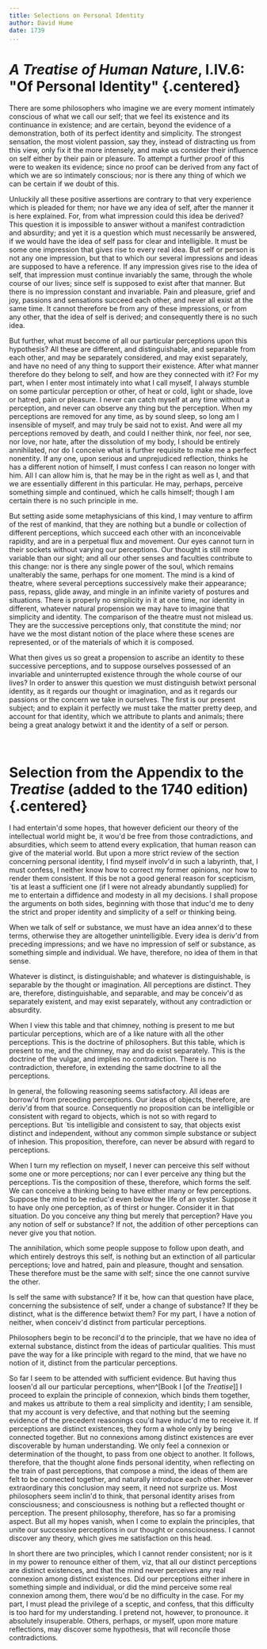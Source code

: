 ```yaml
---
title: Selections on Personal Identity
author: David Hume
date: 1739
...
```


*A Treatise of Human Nature*, I.IV.6: "Of Personal Identity" {.centered}
===========================

There are some philosophers who imagine we are every moment intimately
conscious of what we call our self; that we feel its existence and its
continuance in existence; and are certain, beyond the evidence of a
demonstration, both of its perfect identity and simplicity. The
strongest sensation, the most violent passion, say they, instead of
distracting us from this view, only fix it the more intensely, and make
us consider their influence on self either by their pain or pleasure. To
attempt a further proof of this were to weaken its evidence; since no
proof can be derived from any fact of which we are so intimately
conscious; nor is there any thing of which we can be certain if we doubt
of this.

Unluckily all these positive assertions are contrary to that very
experience which is pleaded for them; nor have we any idea of self,
after the manner it is here explained. For, from what impression could
this idea be derived? This question it is impossible to answer without a
manifest contradiction and absurdity; and yet it is a question which
must necessarily be answered, if we would have the idea of self pass for
clear and intelligible. It must be some one impression that gives rise
to every real idea. But self or person is not any one impression, but
that to which our several impressions and ideas are supposed to have a
reference. If any impression gives rise to the idea of self, that
impression must continue invariably the same, through the whole course
of our lives; since self is supposed to exist after that manner. But
there is no impression constant and invariable. Pain and pleasure, grief
and joy, passions and sensations succeed each other, and never all exist
at the same time. It cannot therefore be from any of these impressions,
or from any other, that the idea of self is derived; and consequently
there is no such idea.

But further, what must become of all our particular perceptions upon
this hypothesis? All these are different, and distinguishable, and
separable from each other, and may be separately considered, and may
exist separately, and have no need of any thing to support their
existence. After what manner therefore do they belong to self, and how
are they connected with it? For my part, when I enter most intimately
into what I call myself, I always stumble on some particular perception
or other, of heat or cold, light or shade, love or hatred, pain or
pleasure. I never can catch myself at any time without a perception, and
never can observe any thing but the perception. When my perceptions are
removed for any time, as by sound sleep, so long am I insensible of
myself, and may truly be said not to exist. And were all my perceptions
removed by death, and could I neither think, nor feel, nor see, nor
love, nor hate, after the dissolution of my body, I should be entirely
annihilated, nor do I conceive what is further requisite to make me a
perfect nonentity. If any one, upon serious and unprejudiced reflection,
thinks he has a different notion of himself, I must confess I can reason
no longer with him. All I can allow him is, that he may be in the right
as well as I, and that we are essentially different in this particular.
He may, perhaps, perceive something simple and continued, which he calls
himself; though I am certain there is no such principle in me.

But setting aside some metaphysicians of this kind, I may venture to
affirm of the rest of mankind, that they are nothing but a bundle or
collection of different perceptions, which succeed each other with an
inconceivable rapidity, and are in a perpetual flux and movement. Our
eyes cannot turn in their sockets without varying our perceptions. Our
thought is still more variable than our sight; and all our other senses
and faculties contribute to this change: nor is there any single power
of the soul, which remains unalterably the same, perhaps for one moment.
The mind is a kind of theatre, where several perceptions successively
make their appearance; pass, repass, glide away, and mingle in an
infinite variety of postures and situations. There is properly no
simplicity in it at one time, nor identity in different, whatever
natural propension we may have to imagine that simplicity and identity.
The comparison of the theatre must not mislead us. They are the
successive perceptions only, that constitute the mind; nor have we the
most distant notion of the place where these scenes are represented, or
of the materials of which it is composed.

What then gives us so great a propension to ascribe an identity to these
successive perceptions, and to suppose ourselves possessed of an
invariable and uninterrupted existence through the whole course of our
lives? In order to answer this question we must distinguish betwixt
personal identity, as it regards our thought or imagination, and as it
regards our passions or the concern we take in ourselves. The first is
our present subject; and to explain it perfectly we must take the matter
pretty deep, and account for that identity, which we attribute to plants
and animals; there being a great analogy betwixt it and the identity of
a self or person.

 

Selection from the Appendix to the *Treatise* (added to the 1740 edition) {.centered}
====================================================


I had entertain'd some hopes, that however deficient our theory of the
intellectual world might be, it wou'd be free from those contradictions,
and absurdities, which seem to attend every explication, that human
reason can give of the material world. But upon a more strict review of
the section concerning personal identity, I find myself involv'd in such
a labyrinth, that, I must confess, I neither know how to correct my
former opinions, nor how to render them consistent. If this be not a
good general reason for scepticism, \`tis at least a sufficient one (if
I were not already abundantly supplied) for me to entertain a diffidence
and modesty in all my decisions. I shall propose the arguments on both
sides, beginning with those that induc'd me to deny the strict and
proper identity and simplicity of a self or thinking being.

When we talk of self or substance, we must have an idea annex'd to these
terms, otherwise they are altogether unintelligible. Every idea is
deriv'd from preceding impressions; and we have no impression of self or
substance, as something simple and individual. We have, therefore, no
idea of them in that sense.

Whatever is distinct, is distinguishable; and whatever is
distinguishable, is separable by the thought or imagination. All
perceptions are distinct. They are, therefore, distinguishable, and
separable, and may be conceiv'd as separately existent, and may exist
separately, without any contradiction or absurdity.

When I view this table and that chimney, nothing is present to me but
particular perceptions, which are of a like nature with all the other
perceptions. This is the doctrine of philosophers. But this table, which
is present to me, and the chimney, may and do exist separately. This is
the doctrine of the vulgar, and implies no contradiction. There is no
contradiction, therefore, in extending the same doctrine to all the
perceptions.

In general, the following reasoning seems satisfactory. All ideas are
borrow'd from preceding perceptions. Our ideas of objects, therefore,
are deriv'd from that source. Consequently no proposition can be
intelligible or consistent with regard to objects, which is not so with
regard to perceptions. But \`tis intelligible and consistent to say,
that objects exist distinct and independent, without any common simple
substance or subject of inhesion. This proposition, therefore, can never
be absurd with regard to perceptions.

When I turn my reflection on myself, I never can perceive this self
without some one or more perceptions; nor can I ever perceive any thing
but the perceptions. Tis the composition of these, therefore, which
forms the self. We can conceive a thinking being to have either many or
few perceptions. Suppose the mind to be reduc'd even below the life of
an oyster. Suppose it to have only one perception, as of thirst or
hunger. Consider it in that situation. Do you conceive any thing but
merely that perception? Have you any notion of self or substance? If
not, the addition of other perceptions can never give you that notion.

The annihilation, which some people suppose to follow upon death, and
which entirely destroys this self, is nothing but an extinction of all
particular perceptions; love and hatred, pain and pleasure, thought and
sensation. These therefore must be the same with self; since the one
cannot survive the other.

Is self the same with substance? If it be, how can that question have
place, concerning the subsistence of self, under a change of substance?
If they be distinct, what is the difference betwixt them? For my part, I
have a notion of neither, when conceiv'd distinct from particular
perceptions.

Philosophers begin to be reconcil'd to the principle, that we have no
idea of external substance, distinct from the ideas of particular
qualities. This must pave the way for a like principle with regard to
the mind, that we have no notion of it, distinct from the particular
perceptions.

So far I seem to be attended with sufficient evidence. But having thus
loosen'd all our particular perceptions,
when^[Book I \[of the *Treatise*\]]
I proceed to explain the principle of connexion, which binds them
together, and makes us attribute to them a real simplicity and identity;
I am sensible, that my account is very defective, and that nothing but
the seeming evidence of the precedent reasonings cou'd have induc'd me
to receive it. If perceptions are distinct existences, they form a whole
only by being connected together. But no connexions among distinct
existences are ever discoverable by human understanding. We only feel a
connexion or determination of the thought, to pass from one object to
another. It follows, therefore, that the thought alone finds personal
identity, when reflecting on the train of past perceptions, that compose
a mind, the ideas of them are felt to be connected together, and
naturally introduce each other. However extraordinary this conclusion
may seem, it need not surprize us. Most philosophers seem inclin'd to
think, that personal identity arises from consciousness; and
consciousness is nothing but a reflected thought or perception. The
present philosophy, therefore, has so far a promising aspect. But all my
hopes vanish, when I come to explain the principles, that unite our
successive perceptions in our thought or consciousness. I cannot
discover any theory, which gives me satisfaction on this head.

In short there are two principles, which I cannot render consistent; nor
is it in my power to renounce either of them, viz, that all our distinct
perceptions are distinct existences, and that the mind never perceives
any real connexion among distinct existences. Did our perceptions either
inhere in something simple and individual, or did the mind perceive some
real connexion among them, there wou'd be no difficulty in the case. For
my part, I must plead the privilege of a sceptic, and confess, that this
difficulty is too hard for my understanding. I pretend not, however, to
pronounce. it absolutely insuperable. Others, perhaps, or myself, upon
more mature reflections, may discover some hypothesis, that will
reconcile those contradictions.

